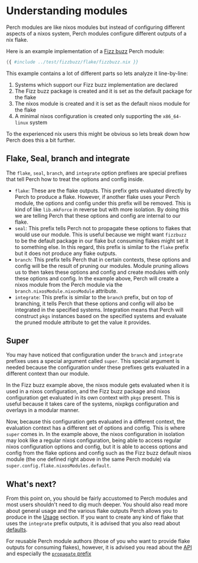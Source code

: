 # Understanding modules

Perch modules are like nixos modules but instead of configuring different
aspects of a nixos system, Perch modules configure different outputs of a nix
flake.

Here is an example implementation of a
[Fizz buzz](https://en.wikipedia.org/wiki/Fizz_buzz) Perch module:

<!-- markdownlint-disable MD013 -->

```nix
{{ #include ../test/fizzbuzz/flake/fizzbuzz.nix }}
```

<!-- markdownlint-enable MD013 -->

This example contains a lot of different parts so lets analyze it line-by-line:

1. Systems which support our Fizz buzz implementation are declared
2. The Fizz buzz package is created and it is set as the default package for the
   flake
3. The nixos module is created and it is set as the default nixos module for the
   flake
4. A minimal nixos configuration is created only supporting the `x86_64-linux`
   system

To the experienced nix users this might be obvious so lets break down how Perch
does this a bit further.

## Flake, Seal, branch and integrate

The `flake`, `seal`, `branch`, and `integrate` option prefixes are special
prefixes that tell Perch how to treat the options and config inside.

- `flake`: These are the flake outputs. This prefix gets evaluated directly by
  Perch to produce a flake. However, if another flake uses your Perch module,
  the options and config under this prefix will be removed. This is kind of like
  `lib.mkForce` in reverse but with more isolation. By doing this we are telling
  Perch that these options and config are internal to our flake.
- `seal`: This prefix tells Perch not to propagate these options to flakes that
  would use our module. This is useful because we might want `fizzbuzz` to be
  the default package in our flake but consuming flakes might set it to
  something else. In this regard, this prefix is similar to the `flake` prefix
  but it does not produce any flake outputs.
- `branch`: This prefix tells Perch that in certain contexts, these options and
  config will be the result of pruning our modules. Module pruning allows us to
  then takes these options and config and create modules with only these options
  and config. In the example above, Perch will create a nixos module from the
  Perch module via the `branch.nixosModule.nixosModule` attribute.
- `integrate`: This prefix is similar to the `branch` prefix, but on top of
  branching, it tells Perch that these options and config will also be
  integrated in the specified systems. Integration means that Perch will
  construct `pkgs` instances based on the specified systems and evaluate the
  pruned module attribute to get the value it provides.

## Super

You may have noticed that configuration under the `branch` and `integrate`
prefixes uses a special argument called `super`. This special argument is needed
because the configuration under these prefixes gets evaluated in a different
context than our module.

In the Fizz buzz example above, the nixos module gets evaluated when it is used
in a nixos configuration, and the Fizz buzz package and nixos configuration get
evaluated in its own context with `pkgs` present. This is useful because it
takes care of the systems, nixpkgs configuration and overlays in a modular
manner.

Now, because this configuration gets evaluated in a different context, the
evaluation context has a different set of options and config. This is where
`super` comes in. In the example above, the nixos configuration in isolation may
look like a regular nixos configuration, being able to access regular nixos
configuration options and config, but it is able to access options and config
from the flake options and config such as the Fizz buzz default nixos module
(the one defined right above in the same Perch module) via
`super.config.flake.nixosModules.default`.

## What's next?

From this point on, you should be fairly accustomed to Perch modules and most
users shouldn't need to dig much deeper. You should also read more about general
usage and the various flake outputs Perch allows you to produce in the
[Usage](./usage/index.md) section. If you want to create any kind of flake that
uses the `integrate` prefix outputs, it is advised that you also read about
[defaults](./usage/defaults.md).

For reusable Perch module authors (those of you who want to provide flake
outputs for consuming flakes), however, it is advised you read about the
[API](./api/index.md) and especially the
[`propagate` prefix](./api/propagate.md)

